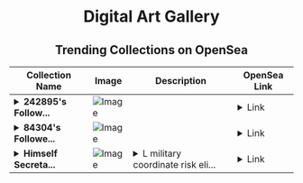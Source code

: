<div align="center">

# Digital Art Gallery

## Trending Collections on OpenSea

| Collection Name                       | Image                                                                                     | Description                       | OpenSea Link                                                                                          |
|---------------------------------------|-------------------------------------------------------------------------------------------|-----------------------------------|--------------------------------------------------------------------------------------------------------|
| **<details><summary>242895's Follow...</summary>242895's Follower</details>** | ![Image](https://i.seadn.io/s/raw/files/19f9f090920392cc3650cbdf4361755b.png?w=500&auto=format?w=200&auto=format) |  | <details><summary>Link</summary>[242895's Follower](https://opensea.io/collection/242895-s-follower)</details> |
| **<details><summary>84304's Followe...</summary>84304's Follower</details>** | ![Image](https://i.seadn.io/s/raw/files/19f9f090920392cc3650cbdf4361755b.png?w=500&auto=format?w=200&auto=format) |  | <details><summary>Link</summary>[84304's Follower](https://opensea.io/collection/84304-s-follower)</details> |
| **<details><summary>Himself Secreta...</summary>Himself Secretariat Colour</details>** | ![Image](https://i.seadn.io/s/raw/files/b926e3111c01c415c83b2bcd0595f62b.jpg?w=500&auto=format?w=200&auto=format) | <details><summary>L military coordinate risk eli...</summary>L military coordinate risk eligible medications cingular ronald ted</details> | <details><summary>Link</summary>[Himself Secretariat Colour](https://opensea.io/collection/himself-secretariat-colour)</details> |

</div>